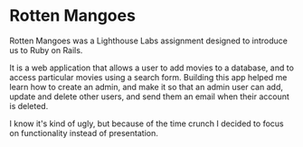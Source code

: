 Rotten Mangoes
=====================

Rotten Mangoes was a Lighthouse Labs assignment designed to introduce us to Ruby on Rails.

It is a web application that allows a user to add movies to a database, and to access particular movies using a search form. Building this app helped me learn how to create an admin, and make it so that an admin user can add, update and delete other users, and send them an email when their account is deleted.

I know it's kind of ugly, but because of the time crunch I decided to focus on functionality instead of presentation.
